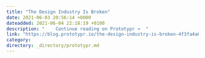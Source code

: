 ```yaml
---
title: "The Design Industry Is Broken"
date: 2021-06-03 20:56:14 +0000
dateadded: 2021-06-04 22:18:19 +0100
description: "    Continue reading on Prototypr »  "
link: "https://blog.prototypr.io/the-design-industry-is-broken-4f3fa4a6b832?source=rss----eb297ea1161a---4"
category:
directory: _directory/prototypr.md
---
```

